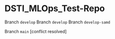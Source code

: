 # DSTI_MLOps_Test-Repo

Branch `develop`
Branch `develop`
Branch `develop-samd`

Branch `main` [conflict resolved]

